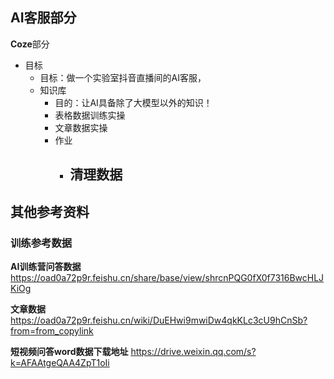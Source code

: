 ## AI客服部分

**Coze**部分

- 目标
	- 目标：做一个实验室抖音直播间的AI客服，
	- 知识库
		- 目的：让AI具备除了大模型以外的知识！
		- 表格数据训练实操
		- 文章数据实操
		- 作业
			- 清理数据
				- 




## 其他参考资料


### 训练参考数据

**AI训练营问答数据**
https://oad0a72p9r.feishu.cn/share/base/view/shrcnPQG0fX0f7316BwcHLJKiOg

**文章数据**
https://oad0a72p9r.feishu.cn/wiki/DuEHwi9mwiDw4qkKLc3cU9hCnSb?from=from_copylink

**短视频问答word数据下载地址**
https://drive.weixin.qq.com/s?k=AFAAtgeQAA4ZpT1oIi
